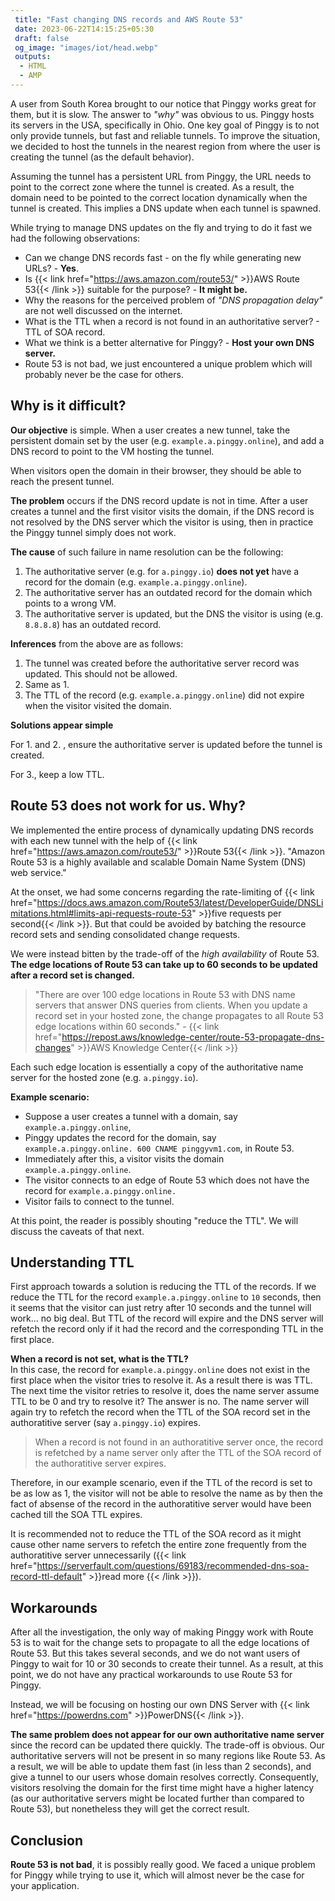 ```yaml
---
 title: "Fast changing DNS records and AWS Route 53" 
 date: 2023-06-22T14:15:25+05:30 
 draft: false 
 og_image: "images/iot/head.webp"
 outputs:
  - HTML
  - AMP
---
```


A user from South Korea brought to our notice that Pinggy works great for them, but it is slow. The answer to _"why"_ was obvious to us. Pinggy hosts its servers in the USA, specifically in Ohio. One key goal of Pinggy is to not only provide tunnels, but fast and reliable tunnels. To improve the situation, we decided to host the tunnels in the nearest region from where the user is creating the tunnel (as the default behavior).

Assuming the tunnel has a persistent URL from Pinggy, the URL needs to point to the correct zone where the tunnel is created. As a result, the domain need to be pointed to the correct location dynamically when the tunnel is created. This implies a DNS update when each tunnel is spawned.

While trying to manage DNS updates on the fly and trying to do it fast we had the following observations:

- Can we change DNS records fast - on the fly while generating new URLs? - **Yes**.
- Is {{< link href="https://aws.amazon.com/route53/" >}}AWS Route 53{{< /link >}} suitable for the purpose? - **It might be.**
- Why the reasons for the perceived problem of _"DNS propagation delay"_ are not well discussed on the internet.
- What is the TTL when a record is not found in an authoritative server? - TTL of SOA record.
- What we think is a better alternative for Pinggy? - **Host your own DNS server.**
- Route 53 is not bad, we just encountered a unique problem which will probably never be the case for others.

## Why is it difficult?

**Our objective** is simple. When a user creates a new tunnel, take the persistent domain set by the user (e.g. `example.a.pinggy.online`), and add a DNS record to point to the VM hosting the tunnel.

When visitors open the domain in their browser, they should be able to reach the present tunnel.

**The problem** occurs if the DNS record update is not in time. After a user creates a tunnel and the first visitor visits the domain, if the DNS record is not resolved by the DNS server which the visitor is using, then in practice the Pinggy tunnel simply does not work.

**The cause** of such failure in name resolution can be the following:

1. The authoritative server (e.g. for `a.pinggy.io`) **does not yet** have a record for the domain (e.g. `example.a.pinggy.online`).
2. The authoritative server has an outdated record for the domain which points to a wrong VM.
3. The authoritative server is updated, but the DNS the visitor is using (e.g. `8.8.8.8`) has an outdated record.

**Inferences** from the above are as follows:

1. The tunnel was created before the authoritative server record was updated. This should not be allowed.
2. Same as 1.
3. The TTL of the record (e.g. `example.a.pinggy.online`) did not expire when the visitor visited the domain.

**Solutions appear simple**

For 1. and 2. , ensure the authoritative server is updated before the tunnel is created.

For 3., keep a low TTL.

## Route 53 does not work for us. Why?

We implemented the entire process of dynamically updating DNS records with each new tunnel with the help of {{< link href="https://aws.amazon.com/route53/" >}}Route 53{{< /link >}}. "Amazon Route 53 is a highly available and scalable Domain Name System (DNS) web service."

At the onset, we had some concerns regarding the rate-limiting of {{< link href="https://docs.aws.amazon.com/Route53/latest/DeveloperGuide/DNSLimitations.html#limits-api-requests-route-53" >}}five requests per second{{< /link >}}. But that could be avoided by batching the resource record sets and sending consolidated change requests.

We were instead bitten by the trade-off of the _high availability_ of Route 53. **The edge locations of Route 53 can take up to 60 seconds to be updated after a record set is changed.**

> "There are over 100 edge locations in Route 53 with DNS name servers that answer DNS queries from clients. When you update a record set in your hosted zone, the change propagates to all Route 53 edge locations within 60 seconds." - {{< link href="https://repost.aws/knowledge-center/route-53-propagate-dns-changes" >}}AWS Knowledge Center{{< /link >}}

Each such edge location is essentially a copy of the authoritative name server for the hosted zone (e.g. `a.pinggy.io`).

**Example scenario:**

- Suppose a user creates a tunnel with a domain, say `example.a.pinggy.online`,
- Pinggy updates the record for the domain, say `example.a.pinggy.online. 600 CNAME pinggyvm1.com`, in Route 53.
- Immediately after this, a visitor visits the domain `example.a.pinggy.online`.
- The visitor connects to an edge of Route 53 which does not have the record for `example.a.pinggy.online.`
- Visitor fails to connect to the tunnel.

At this point, the reader is possibly shouting "reduce the TTL". We will discuss the caveats of that next.

## Understanding TTL

First approach towards a solution is reducing the TTL of the records. If we reduce the TTL for the record `example.a.pinggy.online` to `10` seconds, then it seems that the visitor can just retry after 10 seconds and the tunnel will work... no big deal. But TTL of the record will expire and the DNS server will refetch the record only if it had the record and the corresponding TTL in the first place.

**When a record is not set, what is the TTL?** <br>
In this case, the record for `example.a.pinggy.online` does not exist in the first place when the visitor tries to resolve it. As a result there is was TTL. The next time the visitor retries to resolve it, does the name server assume TTL to be 0 and try to resolve it? The answer is no. The name server will again try to refetch the record when the TTL of the SOA record set in the authoratitive server (say `a.pinggy.io`) expires.

> When a record is not found in an authoratitive server once, the record is refetched by a name server only after the TTL of the SOA record of the authoratitive server expires.

Therefore, in our example scenario, even if the TTL of the record is set to be as low as 1, the visitor will not be able to resolve the name as by then the fact of absense of the record in the authoratitive server would have been cached till the SOA TTL expires.

It is recommended not to reduce the TTL of the SOA record as it might cause other name servers to refetch the entire zone frequently from the authoratitive server unnecessarily ({{< link href="https://serverfault.com/questions/69183/recommended-dns-soa-record-ttl-default" >}}read more {{< /link >}}).

## Workarounds

After all the investigation, the only way of making Pinggy work with Route 53 is to wait for the change sets to propagate to all the edge locations of Route 53. But this takes several seconds, and we do not want users of Pinggy to wait for 10 or 30 seconds to create their tunnel. As a result, at this point, we do not have any practical workarounds to use Route 53 for Pinggy.

Instead, we will be focusing on hosting our own DNS Server with {{< link href="https://powerdns.com" >}}PowerDNS{{< /link >}}.

**The same problem does not appear for our own authoritative name server** since the record can be updated there quickly. The trade-off is obvious. Our authoritative servers will not be present in so many regions like Route 53. As a result, we will be able to update them fast (in less than 2 seconds), and give a tunnel to our users whose domain resolves correctly. Consequently, visitors resolving the domain for the first time might have a higher latency (as our authoritative servers might be located further than compared to Route 53), but nonetheless they will get the correct result.

## Conclusion

**Route 53 is not bad**, it is possibly really good. We faced a unique problem for Pinggy while trying to use it, which will almost never be the case for your application.
